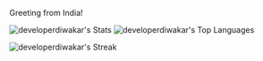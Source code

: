 Greeting from India!

![developerdiwakar's Stats](https://github-readme-stats.vercel.app/api?username=developerdiwakar&theme=vue-dark&show_icons=true&hide_border=true&count_private=false) ![developerdiwakar's Top Languages](https://github-readme-stats.vercel.app/api/top-langs/?username=developerdiwakar&theme=vue-dark&show_icons=true&hide_border=true&layout=compact)

![developerdiwakar's Streak](https://github-readme-streak-stats.herokuapp.com/?user=developerdiwakar&theme=vue-dark&hide_border=true)

